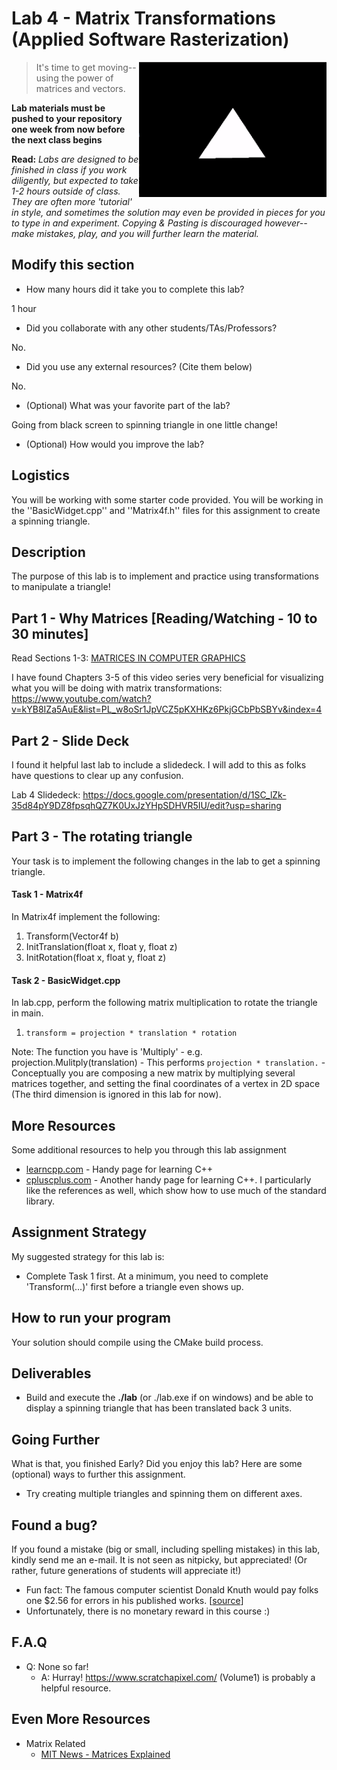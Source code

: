 # Lab 4 - Matrix Transformations (Applied Software Rasterization)

<img align="right" src="./media/triangle.gif" width="300px" alt="picture">


> It's time to get moving--using the power of matrices and vectors.

**Lab materials must be pushed to your repository one week from now before the next class begins**

**Read:** *Labs are designed to be finished in class if you work diligently, but expected to take 1-2 hours outside of class. They are often more 'tutorial' in style, and sometimes the solution may even be provided in pieces for you to type in and experiment. Copying & Pasting is discouraged however--make mistakes, play, and you will further learn the material.*

## Modify this section

- How many hours did it take you to complete this lab?

1 hour
- Did you collaborate with any other students/TAs/Professors?

No.
- Did you use any external resources? (Cite them below)

No.
- (Optional) What was your favorite part of the lab?

Going from black screen to spinning triangle in one little change!
- (Optional) How would you improve the lab?

## Logistics

You will be working with some starter code provided. You will be working in the ''BasicWidget.cpp'' and ''Matrix4f.h'' files for this assignment to create a spinning triangle.

## Description

The purpose of this lab is to implement and practice using transformations to manipulate a triangle!

## Part 1 - Why Matrices [Reading/Watching - 10 to 30 minutes]

Read Sections 1-3: [MATRICES IN COMPUTER GRAPHICS](./tj_12_2018_2_120_123.pdf)

I have found Chapters 3-5 of this video series very beneficial for visualizing what you will be doing with matrix transformations: https://www.youtube.com/watch?v=kYB8IZa5AuE&list=PL_w8oSr1JpVCZ5pKXHKz6PkjGCbPbSBYv&index=4

## Part 2 - Slide Deck

I found it helpful last lab to include a slidedeck. I will add to this as folks have questions to clear up any confusion.

Lab 4 Slidedeck: https://docs.google.com/presentation/d/1SC_lZk-35d84pY9DZ8fpsqhQZ7K0UxJzYHpSDHVR5IU/edit?usp=sharing

## Part 3 - The rotating triangle

Your task is to implement the following changes in the lab to get a spinning triangle.

#### Task 1 - Matrix4f 

In Matrix4f implement the following:
1. Transform(Vector4f b)
2. InitTranslation(float x, float y, float z)
3. InitRotation(float x, float y, float z)

#### Task 2 - BasicWidget.cpp

In lab.cpp, perform the following matrix multiplication to rotate the triangle in main.

1. ` transform = projection * translation * rotation `

Note: The function you have is 'Multiply' 
	- e.g. projection.Mulitply(translation)
		- This performs `projection * translation.`
	- Conceptually you are composing a new matrix by multiplying several matrices together, and setting the final coordinates of a vertex in 2D space (The third dimension is ignored in this lab for now).

## More Resources

Some additional resources to help you through this lab assignment

- [learncpp.com](https://www.learncpp.com/)
	  - Handy page for learning C++
- [cpluscplus.com](http://www.cplusplus.com/)
	  - Another handy page for learning C++. I particularly like the references as well, which show how to use much of the standard library.

## Assignment Strategy

My suggested strategy for this lab is:

- Complete Task 1 first. At a minimum, you need to complete 'Transform(...)' first before a triangle even shows up.


## How to run your program

Your solution should compile using the CMake build process.

## Deliverables

- Build and execute the **./lab** (or ./lab.exe if on windows) and be able to display a spinning triangle that has been translated back 3 units. 
 
## Going Further

What is that, you finished Early? Did you enjoy this lab? Here are some (optional) ways to further this assignment.

- Try creating multiple triangles and spinning them on different axes.

## Found a bug?

If you found a mistake (big or small, including spelling mistakes) in this lab, kindly send me an e-mail. It is not seen as nitpicky, but appreciated! (Or rather, future generations of students will appreciate it!)

- Fun fact: The famous computer scientist Donald Knuth would pay folks one $2.56 for errors in his published works. [[source](https://en.wikipedia.org/wiki/Knuth_reward_check)]
- Unfortunately, there is no monetary reward in this course :)

## F.A.Q

- Q: None so far!
	- A: Hurray! https://www.scratchapixel.com/ (Volume1) is probably a helpful resource.

## Even More Resources

- Matrix Related
	- [MIT News - Matrices Explained](http://news.mit.edu/2013/explained-matrices-1206)
